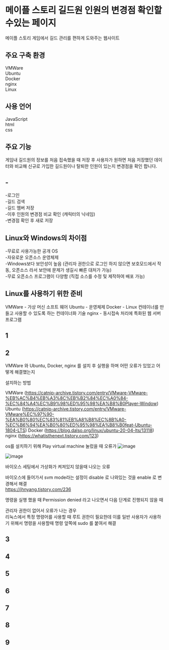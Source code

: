 # 메이플 스토리 길드원 인원의 변경점 확인할수있는 페이지

메이플 스토리 게임에서 길드 관리를 편하게 도와주는 웹사이트

                    
## 주요 구축 환경           
VMWare                   
Ubuntu                    
Docker              
nginx      
Linux


## 사용 언어
JavaScript    
html       
css       

                          
## 주요 기능
게임내 길드원의 정보를 처음 접속했을 때 저장 후 사용자가 원하면 처음 저장했던 데이터와 비교해 신규로 가입한 길드원이나 탈퇴한 인원이 있는지 변경점을 확인 합니다.

                          
## -
-로그인       
-길드 검색              
-길드 멤버 저장        
-이후 인원의 변경점 비교 확인 (캐릭터의 닉네임)        
-변경점 확인 후 새로 저장         
                   
               
## Linux와 Windows의 차이점
-무료로 사용가능한 공개 OS             
-자유로운 오픈소스 운영체제                               
-Windows보다 보안성이 높음 (관리자 권한으로 로그인 하지 않으면 보호모드에서 작동, 오픈소스 라서 보안에 문제가 생길시 빠른 대처가 가능)                 
-무료 오픈소스 프로그램이 다양함 (직접 소스를 수정 및 제작하여 배포 가능)                     
                         

## Linux를 사용하기 위한 준비 
VMWare  - 가상 머신 소프트 웨어 
Ubuntu - 운영체제
Docker - Linux 컨테이너를 만들고 사용할 수 있도록 하는 컨테이너화 기술
nginx - 동시접속 처리에 특화된 웹 서버 프로그램


## 1


## 2
VMWare 와 Ubuntu, Docker, nginx 를 설치 후 실행을 하며 어떤 오류가 있었고 어떻게 해결했는지      

설치하는 방법

VMWare (https://catnip-archive.tistory.com/entry/VMware-VMware-%EB%AC%B4%EB%A3%8C%EB%B2%84%EC%A0%84-%EC%84%A4%EC%B9%98%ED%95%98%EA%B8%B0Player-Window)             
Ubuntu (https://catnip-archive.tistory.com/entry/VMware-VMware%EC%97%90-%EA%B0%80%EC%83%81%EB%A8%B8%EC%8B%A0-%EC%B6%94%EA%B0%80%ED%95%98%EA%B8%B0feat-Ubuntu-1804-LTS) Docker (https://blog.dalso.org/linux/ubuntu-20-04-lts/13118)            
nginx (https://whatisthenext.tistory.com/123)

os를 설치하기 위해 Play virtual machine 눌렀을 때 오류가 
![image](https://user-images.githubusercontent.com/101271598/159760086-2dfebcb5-8459-4f54-896f-cb8bb7a5456d.png)

![image](https://user-images.githubusercontent.com/101271598/159753537-ba73220c-8034-48b2-a843-b8123538309d.png)

바이오스 세팅에서 가상화가 켜져있지 않을때 나오는 오류                        

바이오스에 들어가서 svm mode라는 설정이 disable 로 나와있는 것을 enable 로 변경해서 해결                   
https://jhnyang.tistory.com/236


명령을 실행 했을 때 Permission denied 라고 나오면서 다음 단계로 진행되지 않을 때             
                                       
관리자 권한이 없어서 오류가 나는 경우                             
리눅스에서 특정 명령어를 사용할 때 루트 권한이 필요한데 이를 일반 사용자가 사용하기 위해서 명령을 사용할때 명령 앞쪽에 sudo 를 붙여서 해결



## 3
## 4
## 5
## 6
## 7
## 8
## 9

